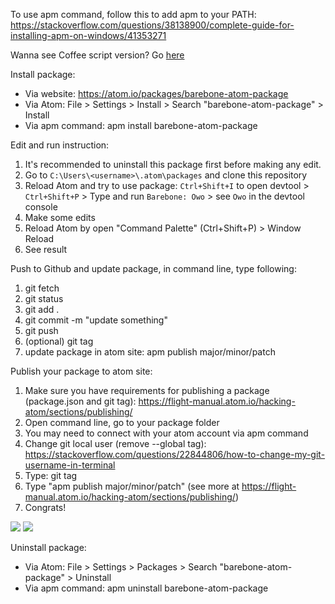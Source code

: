 To use apm command, follow this to add apm to your PATH: https://stackoverflow.com/questions/38138900/complete-guide-for-installing-apm-on-windows/41353271

Wanna see Coffee script version? Go [here](https://github.com/AcezukyRockon/barebone-atom-package-coffee)


Install package:
- Via website: https://atom.io/packages/barebone-atom-package
- Via Atom: File > Settings > Install > Search "barebone-atom-package" > Install
- Via apm command: apm install barebone-atom-package

Edit and run instruction:
1. It's recommended to uninstall this package first before making any edit.
2. Go to `C:\Users\<username>\.atom\packages` and clone this repository
3. Reload Atom and try to use package: `Ctrl+Shift+I` to open devtool > `Ctrl+Shift+P` > Type and run `Barebone: Owo` > see `Owo` in the devtool console
4. Make some edits
5. Reload Atom by open "Command Palette" (Ctrl+Shift+P) > Window Reload
6. See result

Push to Github and update package, in command line, type following:
1. git fetch
2. git status
3. git add .
4. git commit -m "update something"
5. git push
6. (optional) git tag
7. update package in atom site: apm publish major/minor/patch

Publish your package to atom site:
1. Make sure you have requirements for publishing a package (package.json and git tag): https://flight-manual.atom.io/hacking-atom/sections/publishing/
2. Open command line, go to your package folder
3. You may need to connect with your atom account via apm command
4. Change git local user (remove --global tag): https://stackoverflow.com/questions/22844806/how-to-change-my-git-username-in-terminal
5. Type: git tag
6. Type "apm publish major/minor/patch" (see more at https://flight-manual.atom.io/hacking-atom/sections/publishing/)
7. Congrats!

![](https://i.imgur.com/gJ4KcxA.png)
![](https://i.imgur.com/ZiCU86o.png)

Uninstall package:
- Via Atom: File > Settings > Packages > Search "barebone-atom-package" > Uninstall
- Via apm command: apm uninstall barebone-atom-package
